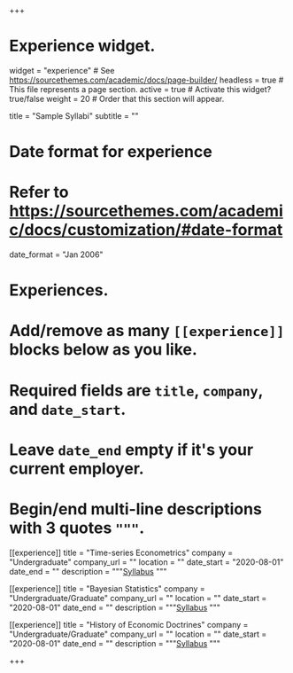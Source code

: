 +++
# Experience widget.
widget = "experience"  # See https://sourcethemes.com/academic/docs/page-builder/
headless = true  # This file represents a page section.
active = true  # Activate this widget? true/false
weight = 20  # Order that this section will appear.

title = "Sample Syllabi"
subtitle = ""

# Date format for experience
#   Refer to https://sourcethemes.com/academic/docs/customization/#date-format
date_format = "Jan 2006"

# Experiences.
#   Add/remove as many `[[experience]]` blocks below as you like.
#   Required fields are `title`, `company`, and `date_start`.
#   Leave `date_end` empty if it's your current employer.
#   Begin/end multi-line descriptions with 3 quotes `"""`.

  
[[experience]]
  title = "Time-series Econometrics"
  company = "Undergraduate"
  company_url = ""
  location = ""
  date_start = "2020-08-01"
  date_end = ""
  description = """[Syllabus](macrometrics_syllabus.pdf)
  """
  
  
[[experience]]
  title = "Bayesian Statistics"
  company = "Undergraduate/Graduate"
  company_url = ""
  location = ""
  date_start = "2020-08-01"
  date_end = ""
  description = """[Syllabus](bayesian_stats_syllabus.pdf)
  """
  
[[experience]]
  title = "History of Economic Doctrines"
  company = "Undergraduate/Graduate"
  company_url = ""
  location = ""
  date_start = "2020-08-01"
  date_end = ""
  description = """[Syllabus](doctrines_syllabus.pdf)
  """

+++

